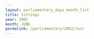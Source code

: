```yaml
---
layout: parliamentary_days_month_list
title: Sittings
year: 2002
month: JUNE
permalink: /parliamentary/2002/Jun/
---
```


